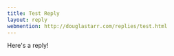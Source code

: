 ```yaml
---
title: Test Reply
layout: reply
webmention: http://douglastarr.com/replies/test.html
---
```


Here's a reply!

